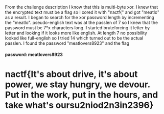From the challenge description I know that this is multi-byte xor. I knew that the encrypted text must be a flag so I xored it with "nactf{" and got "meatlo" as a result. I began to search for the xor password length by incrementing the "meatlo". pseudo-english text was at the passlen of 7 so I knew that the password must be 7*x characters long. I started bruteforcing it letter by letter and looking if it looks more like english. At length 7 no possibility looked like full-english so I tried 14 which turned out to be the actual passlen. I found the password "meatlovers8923" and the flag

#### password: meatlovers8923

# nactf{It's about drive, it's about power, we stay hungry, we devour. Put in the work, put in the hours, and take what's oursu2niod2n3in2396}
